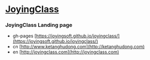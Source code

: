 # [JoyingClass](https://joyingsoft.github.io/joyingclass/)
### JoyingClass Landing page
- gh-pages [https://joyingsoft.github.io/joyingclass/](https://joyingsoft.github.io/joyingclass/)
- cn [http://www.ketanghudong.com](http://ketanghudong.com)
- en [http://joyingclass.com](http://joyingclass.com)
